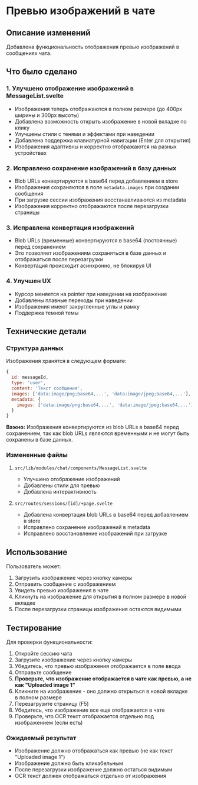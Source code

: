 # Превью изображений в чате

## Описание изменений

Добавлена функциональность отображения превью изображений в сообщениях чата.

## Что было сделано

### 1. Улучшено отображение изображений в MessageList.svelte

- Изображения теперь отображаются в полном размере (до 400px ширины и 300px высоты)
- Добавлена возможность открыть изображение в новой вкладке по клику
- Улучшены стили с тенями и эффектами при наведении
- Добавлена поддержка клавиатурной навигации (Enter для открытия)
- Изображения адаптивны и корректно отображаются на разных устройствах

### 2. Исправлено сохранение изображений в базу данных

- Blob URLs конвертируются в base64 перед добавлением в store
- Изображения сохраняются в поле `metadata.images` при создании сообщения
- При загрузке сессии изображения восстанавливаются из metadata
- Изображения корректно отображаются после перезагрузки страницы

### 3. Исправлена конвертация изображений

- Blob URLs (временные) конвертируются в base64 (постоянные) перед сохранением
- Это позволяет изображениям сохраняться в базе данных и отображаться после перезагрузки
- Конвертация происходит асинхронно, не блокируя UI

### 4. Улучшен UX

- Курсор меняется на pointer при наведении на изображение
- Добавлены плавные переходы при наведении
- Изображения имеют закругленные углы и рамку
- Поддержка темной темы

## Технические детали

### Структура данных

Изображения хранятся в следующем формате:

```javascript
{
  id: messageId,
  type: 'user',
  content: 'Текст сообщения',
  images: ['data:image/png;base64,...', 'data:image/jpeg;base64,...'],
  metadata: {
    images: ['data:image/png;base64,...', 'data:image/jpeg;base64,...']
  }
}
```

**Важно:** Изображения конвертируются из blob URLs в base64 перед сохранением, так как blob URLs являются временными и не могут быть сохранены в базе данных.

### Измененные файлы

1. `src/lib/modules/chat/components/MessageList.svelte`
   - Улучшено отображение изображений
   - Добавлены стили для превью
   - Добавлена интерактивность

2. `src/routes/sessions/[id]/+page.svelte`
   - Добавлена конвертация blob URLs в base64 перед добавлением в store
   - Исправлено сохранение изображений в metadata
   - Исправлено восстановление изображений при загрузке

## Использование

Пользователь может:

1. Загрузить изображение через кнопку камеры
2. Отправить сообщение с изображением
3. Увидеть превью изображения в чате
4. Кликнуть на изображение для открытия в полном размере в новой вкладке
5. После перезагрузки страницы изображения остаются видимыми

## Тестирование

Для проверки функциональности:

1. Откройте сессию чата
2. Загрузите изображение через кнопку камеры
3. Убедитесь, что превью изображения отображается в поле ввода
4. Отправьте сообщение
5. **Проверьте, что изображение отображается в чате как превью, а не как "Uploaded image 1"**
6. Кликните на изображение - оно должно открыться в новой вкладке в полном размере
7. Перезагрузите страницу (F5)
8. Убедитесь, что изображение все еще отображается в чате
9. Проверьте, что OCR текст отображается отдельно под изображением (если есть)

### Ожидаемый результат

- Изображение должно отображаться как превью (не как текст "Uploaded image 1")
- Изображение должно быть кликабельным
- После перезагрузки изображение должно остаться видимым
- OCR текст должен отображаться отдельно от изображения

